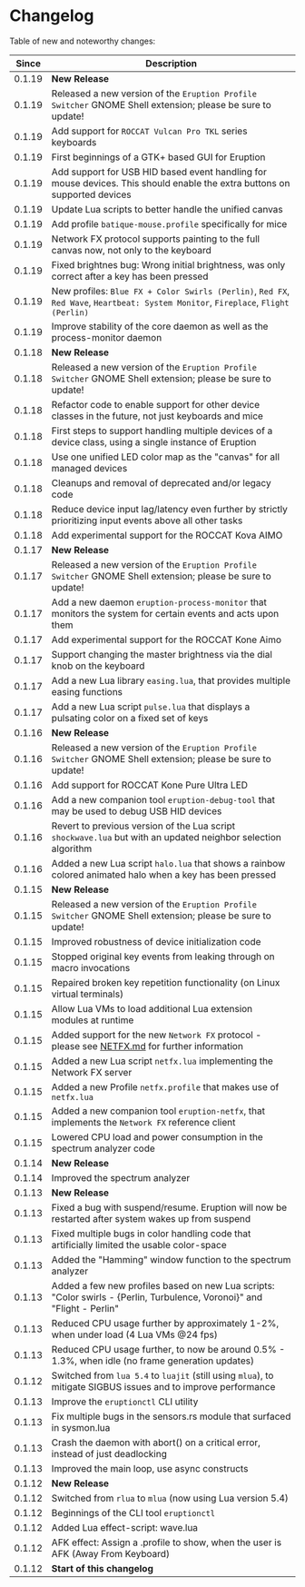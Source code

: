 # Changelog

Table of new and noteworthy changes:

| Since  | Description                                                                                                                        |
| ------ | ---------------------------------------------------------------------------------------------------------------------------------- |
| 0.1.19 | __New Release__                                                                                                                    |
| 0.1.19 | Released a new version of the `Eruption Profile Switcher` GNOME Shell extension; please be sure to update!                         |
| 0.1.19 | Add support for `ROCCAT Vulcan Pro TKL` series keyboards                                                                           |
| 0.1.19 | First beginnings of a GTK+ based GUI for Eruption                                                                                  |
| 0.1.19 | Add support for USB HID based event handling for mouse devices. This should enable the extra buttons on supported devices          |
| 0.1.19 | Update Lua scripts to better handle the unified canvas                                                                             |
| 0.1.19 | Add profile `batique-mouse.profile` specifically for mice                                                                          |
| 0.1.19 | Network FX protocol supports painting to the full canvas now, not only to the keyboard                                             |
| 0.1.19 | Fixed brightnes bug: Wrong initial brightness, was only correct after a key has been pressed                                       |
| 0.1.19 | New profiles: `Blue FX + Color Swirls (Perlin)`, `Red FX`, `Red Wave`, `Heartbeat: System Monitor`, `Fireplace`, `Flight (Perlin)` |
| 0.1.19 | Improve stability of the core daemon as well as the process-monitor daemon                                                         |
| 0.1.18 | __New Release__                                                                                                                    |
| 0.1.18 | Released a new version of the `Eruption Profile Switcher` GNOME Shell extension; please be sure to update!                         |
| 0.1.18 | Refactor code to enable support for other device classes in the future, not just keyboards and mice                                |
| 0.1.18 | First steps to support handling multiple devices of a device class, using a single instance of Eruption                            |
| 0.1.18 | Use one unified LED color map as the "canvas" for all managed devices                                                              |
| 0.1.18 | Cleanups and removal of deprecated and/or legacy code                                                                              |
| 0.1.18 | Reduce device input lag/latency even further by strictly prioritizing input events above all other tasks                           |
| 0.1.18 | Add experimental support for the ROCCAT Kova AIMO                                                                                  |
| 0.1.17 | __New Release__                                                                                                                    |
| 0.1.17 | Released a new version of the `Eruption Profile Switcher` GNOME Shell extension; please be sure to update!                         |
| 0.1.17 | Add a new daemon `eruption-process-monitor` that monitors the system for certain events and acts upon them                         |
| 0.1.17 | Add experimental support for the ROCCAT Kone Aimo                                                                                  |
| 0.1.17 | Support changing the master brightness via the dial knob on the keyboard                                                           |
| 0.1.17 | Add a new Lua library `easing.lua`, that provides multiple easing functions                                                        |
| 0.1.17 | Add a new Lua script `pulse.lua` that displays a pulsating color on a fixed set of keys                                            |
| 0.1.16 | __New Release__                                                                                                                    |
| 0.1.16 | Released a new version of the `Eruption Profile Switcher` GNOME Shell extension; please be sure to update!                         |
| 0.1.16 | Add support for ROCCAT Kone Pure Ultra LED                                                                                         |
| 0.1.16 | Add a new companion tool `eruption-debug-tool` that may be used to debug USB HID devices                                           |
| 0.1.16 | Revert to previous version of the Lua script `shockwave.lua` but with an updated neighbor selection algorithm                      |
| 0.1.16 | Added a new Lua script `halo.lua` that shows a rainbow colored animated halo when a key has been pressed                           |
| 0.1.15 | __New Release__                                                                                                                    |
| 0.1.15 | Released a new version of the `Eruption Profile Switcher` GNOME Shell extension; please be sure to update!                         |
| 0.1.15 | Improved robustness of device initialization code                                                                                  |
| 0.1.15 | Stopped original key events from leaking through on macro invocations                                                              |
| 0.1.15 | Repaired broken key repetition functionality (on Linux virtual terminals)                                                          |
| 0.1.15 | Allow Lua VMs to load additional Lua extension modules at runtime                                                                  |
| 0.1.15 | Added support for the new `Network FX` protocol - please see [NETFX.md](./NETFX.md) for further information                        |
| 0.1.15 | Added a new Lua script `netfx.lua` implementing the Network FX server                                                              |
| 0.1.15 | Added a new Profile `netfx.profile` that makes use of `netfx.lua`                                                                  |
| 0.1.15 | Added a new companion tool `eruption-netfx`, that implements the `Network FX` reference client                                     |
| 0.1.15 | Lowered CPU load and power consumption in the spectrum analyzer code                                                               |
| 0.1.14 | __New Release__                                                                                                                    |
| 0.1.14 | Improved the spectrum analyzer                                                                                                     |
| 0.1.13 | __New Release__                                                                                                                    |
| 0.1.13 | Fixed a bug with suspend/resume. Eruption will now be restarted after system wakes up from suspend                                 |
| 0.1.13 | Fixed multiple bugs in color handling code that artificially limited the usable color-space                                        |
| 0.1.13 | Added the "Hamming" window function to the spectrum analyzer                                                                       |
| 0.1.13 | Added a few new profiles based on new Lua scripts: "Color swirls - {Perlin, Turbulence, Voronoi}" and "Flight - Perlin"            |
| 0.1.13 | Reduced CPU usage further by approximately 1-2%, when under load (4 Lua VMs @24 fps)                                               |
| 0.1.13 | Reduced CPU usage further, to now be around 0.5% - 1.3%, when idle (no frame generation updates)                                   |
| 0.1.12 | Switched from `lua 5.4` to `luajit` (still using `mlua`), to mitigate SIGBUS issues and to improve performance                     |
| 0.1.13 | Improve the `eruptionctl` CLI utility                                                                                              |
| 0.1.13 | Fix multiple bugs in the sensors.rs module that surfaced in sysmon.lua                                                             |
| 0.1.13 | Crash the daemon with abort() on a critical error, instead of just deadlocking                                                     |
| 0.1.13 | Improved the main loop, use async constructs                                                                                       |
| 0.1.12 | __New Release__                                                                                                                    |
| 0.1.12 | Switched from `rlua` to `mlua` (now using Lua version 5.4)                                                                         |
| 0.1.12 | Beginnings of the CLI tool `eruptionctl`                                                                                           |
| 0.1.12 | Added Lua effect-script: wave.lua                                                                                                  |
| 0.1.12 | AFK effect: Assign a .profile to show, when the user is AFK (Away From Keyboard)                                                   |
| 0.1.12 | __Start of this changelog__                                                                                                        |
